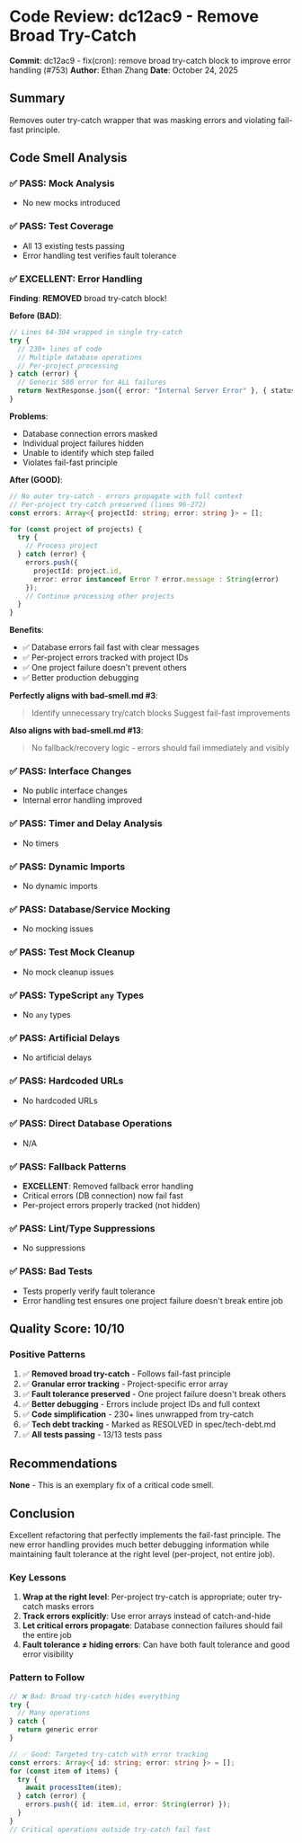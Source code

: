 # Code Review: dc12ac9 - Remove Broad Try-Catch

**Commit**: dc12ac9 - fix(cron): remove broad try-catch block to improve error handling (#753)
**Author**: Ethan Zhang
**Date**: October 24, 2025

## Summary
Removes outer try-catch wrapper that was masking errors and violating fail-fast principle.

## Code Smell Analysis

### ✅ PASS: Mock Analysis
- No new mocks introduced

### ✅ PASS: Test Coverage
- All 13 existing tests passing
- Error handling test verifies fault tolerance

### ✅ EXCELLENT: Error Handling
**Finding**: **REMOVED** broad try-catch block!

**Before (BAD)**:
```typescript
// Lines 64-304 wrapped in single try-catch
try {
  // 230+ lines of code
  // Multiple database operations
  // Per-project processing
} catch (error) {
  // Generic 500 error for ALL failures
  return NextResponse.json({ error: "Internal Server Error" }, { status: 500 });
}
```

**Problems**:
- Database connection errors masked
- Individual project failures hidden
- Unable to identify which step failed
- Violates fail-fast principle

**After (GOOD)**:
```typescript
// No outer try-catch - errors propagate with full context
// Per-project try-catch preserved (lines 96-272)
const errors: Array<{ projectId: string; error: string }> = [];

for (const project of projects) {
  try {
    // Process project
  } catch (error) {
    errors.push({
      projectId: project.id,
      error: error instanceof Error ? error.message : String(error)
    });
    // Continue processing other projects
  }
}
```

**Benefits**:
- ✅ Database errors fail fast with clear messages
- ✅ Per-project errors tracked with project IDs
- ✅ One project failure doesn't prevent others
- ✅ Better production debugging

**Perfectly aligns with bad-smell.md #3**:
> Identify unnecessary try/catch blocks
> Suggest fail-fast improvements

**Also aligns with bad-smell.md #13**:
> No fallback/recovery logic - errors should fail immediately and visibly

### ✅ PASS: Interface Changes
- No public interface changes
- Internal error handling improved

### ✅ PASS: Timer and Delay Analysis
- No timers

### ✅ PASS: Dynamic Imports
- No dynamic imports

### ✅ PASS: Database/Service Mocking
- No mocking issues

### ✅ PASS: Test Mock Cleanup
- No mock cleanup issues

### ✅ PASS: TypeScript `any` Types
- No `any` types

### ✅ PASS: Artificial Delays
- No artificial delays

### ✅ PASS: Hardcoded URLs
- No hardcoded URLs

### ✅ PASS: Direct Database Operations
- N/A

### ✅ PASS: Fallback Patterns
- **EXCELLENT**: Removed fallback error handling
- Critical errors (DB connection) now fail fast
- Per-project errors properly tracked (not hidden)

### ✅ PASS: Lint/Type Suppressions
- No suppressions

### ✅ PASS: Bad Tests
- Tests properly verify fault tolerance
- Error handling test ensures one project failure doesn't break entire job

## Quality Score: 10/10

### Positive Patterns
1. ✅ **Removed broad try-catch** - Follows fail-fast principle
2. ✅ **Granular error tracking** - Project-specific error array
3. ✅ **Fault tolerance preserved** - One project failure doesn't break others
4. ✅ **Better debugging** - Errors include project IDs and full context
5. ✅ **Code simplification** - 230+ lines unwrapped from try-catch
6. ✅ **Tech debt tracking** - Marked as RESOLVED in spec/tech-debt.md
7. ✅ **All tests passing** - 13/13 tests pass

## Recommendations
**None** - This is an exemplary fix of a critical code smell.

## Conclusion
Excellent refactoring that perfectly implements the fail-fast principle. The new error handling provides much better debugging information while maintaining fault tolerance at the right level (per-project, not entire job).

### Key Lessons
1. **Wrap at the right level**: Per-project try-catch is appropriate; outer try-catch masks errors
2. **Track errors explicitly**: Use error arrays instead of catch-and-hide
3. **Let critical errors propagate**: Database connection failures should fail the entire job
4. **Fault tolerance ≠ hiding errors**: Can have both fault tolerance and good error visibility

### Pattern to Follow
```typescript
// ❌ Bad: Broad try-catch hides everything
try {
  // Many operations
} catch {
  return generic error
}

// ✅ Good: Targeted try-catch with error tracking
const errors: Array<{ id: string; error: string }> = [];
for (const item of items) {
  try {
    await processItem(item);
  } catch (error) {
    errors.push({ id: item.id, error: String(error) });
  }
}
// Critical operations outside try-catch fail fast
```
